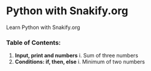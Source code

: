 # Python with Snakify.org
Learn Python with Snakify.org

### Table of Contents:
1. **Input, print and numbers**
  i. Sum of three numbers
2. **Conditions: if, then, else**
  i. Minimum of two numbers
